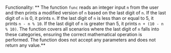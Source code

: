 Functionality: ** The function `func` reads an integer input `n` from the user and then prints a modified version of `n` based on the last digit of `n`. If the last digit of `n` is 0, it prints `n`. If the last digit of `n` is less than or equal to 5, it prints `n - n % 10`. If the last digit of `n` is greater than 5, it prints `n + (10 - n % 10)`. The function covers all scenarios where the last digit of `n` falls into these categories, ensuring the correct mathematical operation is performed. The function does not accept any parameters and does not return any value.**
